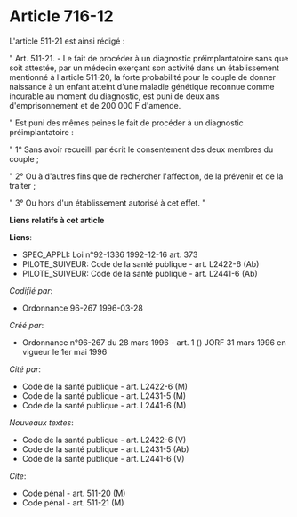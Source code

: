 # Article 716-12

L'article 511-21 est ainsi rédigé :

" Art. 511-21. - Le fait de procéder à un diagnostic préimplantatoire sans que soit attestée, par un médecin exerçant son
activité dans un établissement mentionné à l'article 511-20, la forte probabilité pour le couple de donner naissance à un
enfant atteint d'une maladie génétique reconnue comme incurable au moment du diagnostic, est puni de deux ans
d'emprisonnement et de 200 000 F d'amende.

" Est puni des mêmes peines le fait de procéder à un diagnostic préimplantatoire :

" 1° Sans avoir recueilli par écrit le consentement des deux membres du couple ;

" 2° Ou à d'autres fins que de rechercher l'affection, de la prévenir et de la traiter ;

" 3° Ou hors d'un établissement autorisé à cet effet. "

**Liens relatifs à cet article**

**Liens**:

  - SPEC_APPLI: Loi n°92-1336 1992-12-16 art. 373
  - PILOTE_SUIVEUR: Code de la santé publique - art. L2422-6 (Ab)
  - PILOTE_SUIVEUR: Code de la santé publique - art. L2441-6 (Ab)

_Codifié par_:

  - Ordonnance 96-267 1996-03-28

_Créé par_:

  - Ordonnance n°96-267 du 28 mars 1996 - art. 1 () JORF 31 mars 1996 en vigueur le 1er mai 1996

_Cité par_:

  - Code de la santé publique - art. L2422-6 (M)
  - Code de la santé publique - art. L2431-5 (M)
  - Code de la santé publique - art. L2441-6 (M)

_Nouveaux textes_:

  - Code de la santé publique - art. L2422-6 (V)
  - Code de la santé publique - art. L2431-5 (Ab)
  - Code de la santé publique - art. L2441-6 (V)

_Cite_:

  - Code pénal - art. 511-20 (M)
  - Code pénal - art. 511-21 (M)
